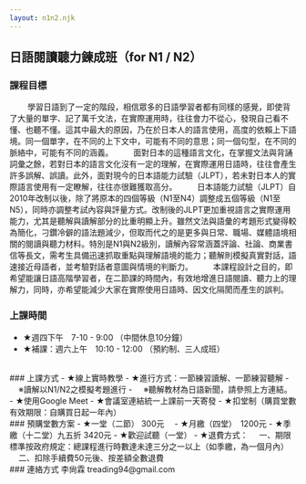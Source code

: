 ```yaml
---
layout: n1n2.njk
---
```

## 日語閱讀聽力鍊成班（for N1 / N2）
### 課程目標
&nbsp;&nbsp;&nbsp;&nbsp;&nbsp;&nbsp;&nbsp;&nbsp;學習日語到了一定的階段，相信眾多的日語學習者都有同樣的感覺，即使背了大量的單字、記了萬千文法，在實際運用時，往往會力不從心，發現自己看不懂、也聽不懂。這其中最大的原因，乃在於日本人的語言使用，高度的依賴上下語境。同一個單字，在不同的上下文中，可能有不同的意思；同一個句型，在不同的脈絡中，可能有不同的涵義。
&nbsp;&nbsp;&nbsp;&nbsp;&nbsp;&nbsp;&nbsp;&nbsp;面對日本的這種語言文化，在掌握文法與背誦詞彙之餘，若對日本的語言文化沒有一定的理解，在實際運用日語時，往往會產生許多誤解、誤讀。此外，面對現今的日本語能力試驗（JLPT），若未對日本人的實際語言使用有一定瞭解，往往亦很難獲取高分。
&nbsp;&nbsp;&nbsp;&nbsp;&nbsp;&nbsp;&nbsp;&nbsp;日本語能力試驗（JLPT）自2010年改制以後，除了將原本的四個等級（N1至N4）調整成五個等級（N1至N5），同時亦調整考試內容與評量方式。改制後的JLPT更加重視語言之實際運用能力，尤其是聽解與讀解部分的比重明顯上升。雖然文法與語彙的考題形式變得較為簡化，刁鑽冷僻的語法題減少，但取而代之的是更多與日常、職場、媒體語境相關的閱讀與聽力材料。特別是N1與N2級別，讀解內容常涵蓋評論、社論、商業書信等長文，需考生具備迅速抓取重點與理解語境的能力；聽解則模擬真實對話，語速接近母語者，並考驗對話者意圖與情境的判斷力。
&nbsp;&nbsp;&nbsp;&nbsp;&nbsp;&nbsp;&nbsp;&nbsp;本課程設計之目的，即希望能讓日語高階學習者，在二節課的時間內，有效地增進日語閱讀、聽力上的理解力，同時，亦希望能減少大家在實際使用日語時、因文化隔閡而產生的誤判。
<br>
### 上課時間
- ★週四下午　7-10 - 9:00 （中間休息10分鐘） 
- ★補課：週六上午　10:10 - 12:00   （預約制、三人成班）
<br>
### 上課方式
- ★線上實時教學
- ★進行方式：一節練習讀解、一節練習聽解
	- &nbsp;&nbsp;&nbsp;&nbsp;※讀解以N1/N2之模擬考題進行
	- &nbsp;&nbsp;&nbsp;&nbsp;※聽解教材為日語新聞，請參照上方連結。
- ★使用Google Meet
- ★會議室連結統一上課前一天寄發
- ★扣堂制（購買堂數有效期限：自購買日起一年內）
<br>
### 預購堂數方案
- ★一堂（二節） 300元　
- ★月繳（四堂）　1200元
- ★季繳（十二堂）九五折 3420元
- ★歡迎試聽（一堂）
- ★退費方式：
&nbsp;&nbsp;&nbsp;&nbsp;一、期限標準按政府規定：總課程進行時數達未達三分之一以上（如季繳，為一個月內）
&nbsp;&nbsp;&nbsp;&nbsp;二、扣除手續費50元後、按差額全數退費
<br>
### 連絡方式
李尙霖 treading94@gmail.com




